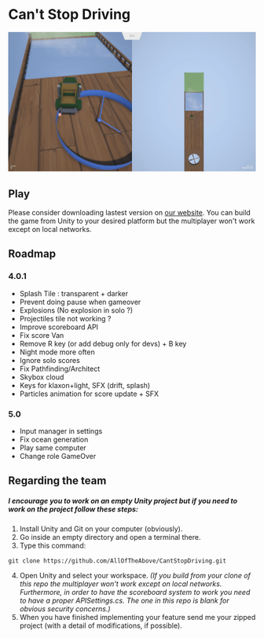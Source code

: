 # Can't Stop Driving

![screenshot](https://raw.githubusercontent.com/AllOfTheAbove/CantStopDriving/master/screenshot.png)

## Play

Please consider downloading lastest version on [our website]( http://cant-stop-driving.com/play.html).
You can build the game from Unity to your desired platform but the multiplayer won't work except on local networks.

## Roadmap

### 4.0.1
- Splash Tile : transparent + darker
- Prevent doing pause when gameover
- Explosions (No explosion in solo ?)
- Projectiles tile not working ?
- Improve scoreboard API
- Fix score Van
- Remove R key (or add debug only for devs) + B key
- Night mode more often
- Ignore solo scores
- Fix Pathfinding/Architect
- Skybox cloud
- Keys for klaxon+light, SFX (drift, splash)
- Particles animation for score update + SFX

### 5.0
- Input manager in settings
- Fix ocean generation
- Play same computer
- Change role GameOver

## Regarding the team

##### I encourage you to work on an empty Unity project but if you need to work on the project follow these steps:
1. Install Unity and Git on your computer (obviously).
2. Go inside an empty directory and open a terminal there.
3. Type this command:
~~~~
git clone https://github.com/AllOfTheAbove/CantStopDriving.git
~~~~
4. Open Unity and select your workspace.
*(If you build from your clone of this repo the multiplayer won't work except on local networks. Furthermore, in order to have the scoreboard system to work you need to have a proper APISettings.cs. The one in this repo is blank for obvious security concerns.)*
5. When you have finished implementing your feature send me your zipped project (with a detail of modifications, if possible).

